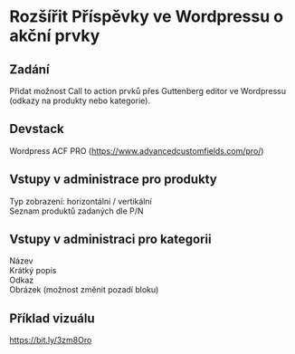 # Rozšířit Příspěvky ve Wordpressu o akční prvky

## Zadání
Přidat možnost Call to action prvků přes Guttenberg editor ve Wordpressu (odkazy na produkty nebo kategorie).

## Devstack
Wordpress
ACF PRO (https://www.advancedcustomfields.com/pro/)

## Vstupy v administrace pro produkty
Typ zobrazení: horizontální / vertikální\
Seznam produktů zadaných dle P/N

## Vstupy v administraci pro kategorii
Název\
Krátký popis\
Odkaz\
Obrázek (možnost změnit pozadí bloku)

## Příklad vizuálu
https://bit.ly/3zm8Oro
